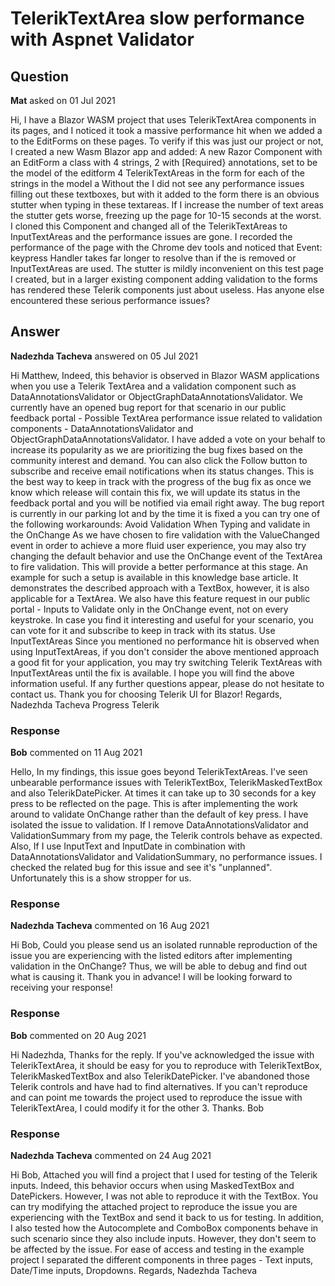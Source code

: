 # TelerikTextArea slow performance with Aspnet Validator

## Question

**Mat** asked on 01 Jul 2021

Hi, I have a Blazor WASM project that uses TelerikTextArea components in its pages, and I noticed it took a massive performance hit when we added a <DataAnnotationsValidator /> to the EditForms on these pages. To verify if this was just our project or not, I created a new Wasm Blazor app and added: A new Razor Component with an EditForm a class with 4 strings, 2 with [Required} annotations, set to be the model of the editform 4 TelerikTextAreas in the form for each of the strings in the model a <DataAnnotationsValidator /> Without the <DataAnnotationsValidator /> I did not see any performance issues filling out these textboxes, but with it added to the form there is an obvious stutter when typing in these textareas. If I increase the number of text areas the stutter gets worse, freezing up the page for 10-15 seconds at the worst. I cloned this Component and changed all of the TelerikTextAreas to InputTextAreas and the performance issues are gone. I recorded the performance of the page with the Chrome dev tools and noticed that Event: keypress Handler takes far longer to resolve than if the <DataAnnotationsValidator /> is removed or InputTextAreas are used. The stutter is mildly inconvenient on this test page I created, but in a larger existing component adding validation to the forms has rendered these Telerik components just about useless. Has anyone else encountered these serious performance issues?

## Answer

**Nadezhda Tacheva** answered on 05 Jul 2021

Hi Matthew, Indeed, this behavior is observed in Blazor WASM applications when you use a Telerik TextArea and a validation component such as DataAnnotationsValidator or ObjectGraphDataAnnotationsValidator. We currently have an opened bug report for that scenario in our public feedback portal - Possible TextArea performance issue related to validation components - DataAnnotationsValidator and ObjectGraphDataAnnotationsValidator. I have added a vote on your behalf to increase its popularity as we are prioritizing the bug fixes based on the community interest and demand. You can also click the Follow button to subscribe and receive email notifications when its status changes. This is the best way to keep in track with the progress of the bug fix as once we know which release will contain this fix, we will update its status in the feedback portal and you will be notified via email right away. The bug report is currently in our parking lot and by the time it is fixed a you can try one of the following workarounds: Avoid Validation When Typing and validate in the OnChange As we have chosen to fire validation with the ValueChanged event in order to achieve a more fluid user experience, you may also try changing the default behavior and use the OnChange event of the TextArea to fire validation. This will provide a better performance at this stage. An example for such a setup is available in this knowledge base article. It demonstrates the described approach with a TextBox, however, it is also applicable for a TextArea. We also have this feature request in our public portal - Inputs to Validate only in the OnChange event, not on every keystroke. In case you find it interesting and useful for your scenario, you can vote for it and subscribe to keep in track with its status. Use InputTextAreas Since you mentioned no performance hit is observed when using InputTextAreas, if you don't consider the above mentioned approach a good fit for your application, you may try switching Telerik TextAreas with InputTextAreas until the fix is available. I hope you will find the above information useful. If any further questions appear, please do not hesitate to contact us. Thank you for choosing Telerik UI for Blazor! Regards, Nadezhda Tacheva Progress Telerik

### Response

**Bob** commented on 11 Aug 2021

Hello, In my findings, this issue goes beyond TelerikTextAreas. I've seen unbearable performance issues with TelerikTextBox, TelerikMaskedTextBox and also TelerikDatePicker. At times it can take up to 30 seconds for a key press to be reflected on the page. This is after implementing the work around to validate OnChange rather than the default of key press. I have isolated the issue to validation. If I remove DataAnnotationsValidator and ValidationSummary from my page, the Telerik controls behave as expected. Also, If I use InputText and InputDate in combination with DataAnnotationsValidator and ValidationSummary, no performance issues. I checked the related bug for this issue and see it's "unplanned". Unfortunately this is a show stropper for us.

### Response

**Nadezhda Tacheva** commented on 16 Aug 2021

Hi Bob, Could you please send us an isolated runnable reproduction of the issue you are experiencing with the listed editors after implementing validation in the OnChange? Thus, we will be able to debug and find out what is causing it. Thank you in advance! I will be looking forward to receiving your response!

### Response

**Bob** commented on 20 Aug 2021

Hi Nadezhda, Thanks for the reply. If you've acknowledged the issue with TelerikTextArea, it should be easy for you to reproduce with TelerikTextBox, TelerikMaskedTextBox and also TelerikDatePicker. I've abandoned those Telerik controls and have had to find alternatives. If you can't reproduce and can point me towards the project used to reproduce the issue with TelerikTextArea, I could modify it for the other 3. Thanks. Bob

### Response

**Nadezhda Tacheva** commented on 24 Aug 2021

Hi Bob, Attached you will find a project that I used for testing of the Telerik inputs. Indeed, this behavior occurs when using MaskedTextBox and DatePickers. However, I was not able to reproduce it with the TextBox. You can try modifying the attached project to reproduce the issue you are experiencing with the TextBox and send it back to us for testing. In addition, I also tested how the Autocomplete and ComboBox components behave in such scenario since they also include inputs. However, they don't seem to be affected by the issue. For ease of access and testing in the example project I separated the different components in three pages - Text inputs, Date/Time inputs, Dropdowns. Regards, Nadezhda Tacheva
